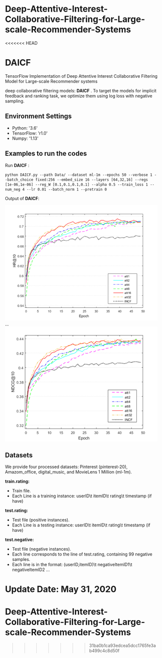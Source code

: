 # Deep-Attentive-Interest-Collaborative-Filtering-for-Large-scale-Recommender-Systems
<<<<<<< HEAD
# DAICF
TensorFlow Implementation of Deep Attentive Interest Collaborative Filtering Model for Large-scale Recommender systems


deep collaborative filtering models: **DAICF** . To target the models for implicit feedback and ranking task, we optimize them using log loss with negative sampling.


## Environment Settings
- Python: '3.6'
- TensorFlow: 'r1.0'
- Numpy: '1.13'

## Examples to run the codes
Run **DAICF** :
```
python DAICF.py --path Data/ --dataset ml-1m --epochs 50 --verbose 1 --batch_choice fixed:256 --embed_size 16 --layers [64,32,16] --regs [1e-06,1e-06] --reg_W [0.1,0.1,0.1,0.1] --alpha 0.5 --train_loss 1 --num_neg 4 --lr 0.01 --batch_norm 1 --pretrain 0
```
Output of **DAICF**:  
  
![](figure/att_HR.png)  
...  
![](figure/att_NDCG.png)


## Datasets
We provide four processed datasets:  Pinterest (pinterest-20), Amazom_office, digital_music, and MovieLens 1 Million (ml-1m).

**train.rating:**
- Train file.
- Each Line is a training instance: userID\t itemID\t rating\t timestamp (if have)

**test.rating:**
- Test file (positive instances).
- Each Line is a testing instance: userID\t itemID\t rating\t timestamp (if have)

**test.negative:**
- Test file (negative instances).
- Each line corresponds to the line of test.rating, containing 99 negative samples.
- Each line is in the format: (userID,itemID)\t negativeItemID1\t negativeItemID2 ...

Update Date: May 31, 2020
=======
# Deep-Attentive-Interest-Collaborative-Filtering-for-Large-scale-Recommender-Systems
>>>>>>> 31ba0b1ca93edcea5dcc1765fe3ab499c4c8d50f
